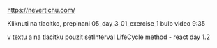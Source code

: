 https://nevertichu.com/

Kliknuti na tlacitko, prepinani 05_day_3_01_exercise_1 bulb video 9:35

v textu a na tlacitku pouzit setInterval LifeCycle method - react day 1.2
